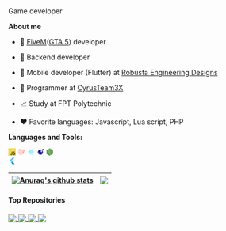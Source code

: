 <br />

Game developer

**About me**

- 💼 [FiveM](https://fivem.net/)([GTA 5](https://www.rockstargames.com/V/)) developer

- 💼 Backend developer

- 💼 Mobile developer (Flutter) at [Robusta Engineering Designs](https://www.robustaeng.com/)

- 💼 Programmer at [CyrusTeam3X](https://cyrusteam3x.github.io/)

- 📈 Study at FPT Polytechnic

- ❤️ Favorite languages: Javascript, Lua script, PHP


**Languages and Tools:**  

<code><img height="15" src="https://raw.githubusercontent.com/github/explore/80688e429a7d4ef2fca1e82350fe8e3517d3494d/topics/javascript/javascript.png"></code>
<code><img height="15" src="https://raw.githubusercontent.com/github/explore/80688e429a7d4ef2fca1e82350fe8e3517d3494d/topics/laravel/laravel.png"></code>
<code><img height="15" src="https://raw.githubusercontent.com/github/explore/80688e429a7d4ef2fca1e82350fe8e3517d3494d/topics/react/react.png"></code>
<code><img height="15" src="https://raw.githubusercontent.com/github/explore/80688e429a7d4ef2fca1e82350fe8e3517d3494d/topics/lua/lua.png"></code>
<code><img height="15" src="https://raw.githubusercontent.com/github/explore/80688e429a7d4ef2fca1e82350fe8e3517d3494d/topics/nodejs/nodejs.png"></code>    
<code><img height="15" src="https://raw.githubusercontent.com/github/explore/80688e429a7d4ef2fca1e82350fe8e3517d3494d/topics/flutter/flutter.png"></code>    


| <a href="https://github.com/vinhkosd"><img align="center" src="https://github-readme-stats.vercel.app/api?username=vinhkosd&show_icons=true&include_all_commits=true&theme=buefy&hide_border=true" alt="Anurag's github stats" /></a> | <a href="https://github.com/vinhkosd"><img align="center" src="https://github-readme-stats.vercel.app/api/top-langs/?username=vinhkosd&layout=compact&theme=buefy&hide_border=true" /></a> |
| ------------- | ------------- |

#### Top Repositories


<a href="https://github.com/vinhkosd/ro-client">
  <img align="center" src="https://github-readme-stats.vercel.app/api/pin/?username=vinhkosd&repo=ro-client&theme=buefy" />
</a>
<a href="https://github.com/vinhkosd/personal-management">
  <img align="center" src="https://github-readme-stats.vercel.app/api/pin/?username=vinhkosd&repo=personal-management&theme=buefy" />
</a>
<a href="https://github.com/vinhkosd/qb-adminmenu-for-esx">
  <img align="center" src="https://github-readme-stats.vercel.app/api/pin/?username=vinhkosd&repo=qb-adminmenu-for-esx&theme=buefy" />
</a>
<a href="https://github.com/vinhkosd/flutter-demo">
  <img align="center" src="https://github-readme-stats.vercel.app/api/pin/?username=vinhkosd&repo=flutter-demo&theme=buefy" />
</a>
